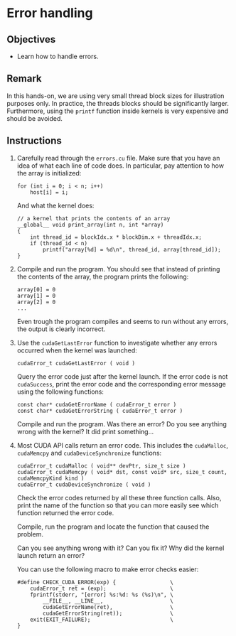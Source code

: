 # Error handling

## Objectives

 - Learn how to handle errors.

## Remark

In this hands-on, we are using very small thread block sizes for illustration
purposes only. In practice, the threads blocks should be significantly larger.
Furthermore, using the `printf` function inside kernels is very expensive and
should be avoided.

## Instructions

 1. Carefully read through the `errors.cu` file. Make sure that you have an idea
    of what each line of code does. In particular, pay attention to how the
    array is initialized:
    
    ```
    for (int i = 0; i < n; i++)
        host[i] = i;
    ```

    And what the kernel does:
    
    ```
    // a kernel that prints the contents of an array
    __global__ void print_array(int n, int *array)
    {
        int thread_id = blockIdx.x * blockDim.x + threadIdx.x;
        if (thread_id < n)
            printf("array[%d] = %d\n", thread_id, array[thread_id]);
    }
    ```
    
 2. Compile and run the program. You should see that instead of printing the
    contents of the array, the program prints the following:
    
    ```
    array[0] = 0
    array[1] = 0
    array[2] = 0
    ...
    ```
    
    Even trough the program compiles and seems to run without any errors, the
    output is clearly incorrect.

 3. Use the `cudaGetLastError` function to investigate whether any errors
    occurred when the kernel was launched:
 
    ```
    cudaError_t cudaGetLastError ( void )
    ```

    Query the error code just after the kernel launch. If the error code is not
    `cudaSuccess`, print the error code and the corresponding error message
    using the following functions:
    
    ```
    const char* cudaGetErrorName ( cudaError_t error )
    const char* cudaGetErrorString ( cudaError_t error )
    ```

    Compile and run the program. Was there an error? Do you see anything wrong
    with the kernel? It did print something...
    
 4. Most CUDA API calls return an error code. This includes the `cudaMalloc`,
    `cudaMemcpy` and `cudaDeviceSynchronize` functions:
    
    ```
    ​cudaError_t cudaMalloc ( void** devPtr, size_t size )
    cudaError_t cudaMemcpy ( void* dst, const void* src, size_t count, cudaMemcpyKind kind )
    cudaError_t cudaDeviceSynchronize ( void )
    ```
    
    Check the error codes returned by all these three function calls. Also, 
    print the name of the function so that you can more easily see which
    function returned the error code. 
    
    Compile, run the program and locate the function that caused the problem.
    
    Can you see anything wrong with it? Can you fix it? Why did the kernel
    launch return an error?
    
    You can use the following macro to make error checks easier:
    
    ```
    #define CHECK_CUDA_ERROR(exp) {                 \
        cudaError_t ret = (exp);                    \
        fprintf(stderr, "[error] %s:%d: %s (%s)\n", \
            __FILE__, __LINE__,                     \
            cudaGetErrorName(ret),                  \
            cudaGetErrorString(ret));               \
        exit(EXIT_FAILURE);                         \
    }
    ```
